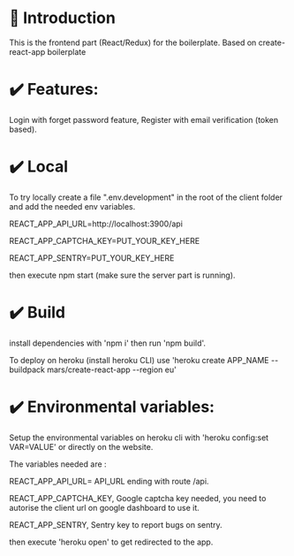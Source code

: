 # :rocket: Introduction

This is the frontend part (React/Redux) for the boilerplate. Based on create-react-app boilerplate

# :heavy_check_mark: Features:

Login with forget password feature, Register with email verification (token based).

# :heavy_check_mark: Local

To try locally create a file ".env.development" in the root of the client folder and add the needed env variables.

REACT_APP_API_URL=http://localhost:3900/api

REACT_APP_CAPTCHA_KEY=PUT_YOUR_KEY_HERE

REACT_APP_SENTRY=PUT_YOUR_KEY_HERE

then execute npm start (make sure the server part is running).

# :heavy_check_mark: Build

install dependencies with 'npm i' then run 'npm build'.

To deploy on heroku (install heroku CLI)  use  'heroku create APP_NAME --buildpack mars/create-react-app --region eu'


# :heavy_check_mark: Environmental variables:

Setup the environmental variables on heroku cli with 'heroku config:set VAR=VALUE' or directly on the website.

The variables needed are :

REACT_APP_API_URL=   API_URL ending with route /api.

REACT_APP_CAPTCHA_KEY, Google captcha key needed, you need to autorise the client url on google dashboard to use it.

REACT_APP_SENTRY, Sentry key to report bugs on sentry.

then execute 'heroku open' to get redirected to the app.

